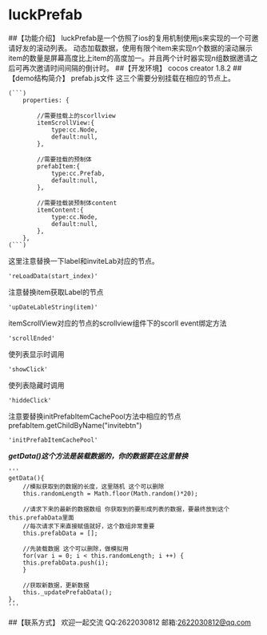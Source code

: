 # luckPrefab

##【功能介绍】
    luckPrefab是一个仿照了ios的复用机制使用js来实现的一个可邀请好友的滚动列表。
    动态加载数据，使用有限个item来实现n个数据的滚动展示item的数量是屏幕高度比上item的高度加一。并且两个计时器实现n组数据邀请之后可再次邀请时间间隔的倒计时。
##【开发环境】
    cocos creator 1.8.2
##【demo结构简介】
    prefab.js文件
    这三个需要分别挂载在相应的节点上。

    (```)
        properties: {
    
            //需要挂载上的scorllview
            itemScrollView:{
                type:cc.Node,
                default:null,
            },
            
            //需要挂载的预制体
            prefabItem:{
                type:cc.Prefab,
                default:null,
            },
            
            //需要挂载装预制体content
            itemContent:{
                type:cc.Node,
                default:null,
            },
        },
    (```)
    

这里注意替换一下label和inviteLab对应的节点。

    'reLoadData(start_index)'

注意替换item获取Label的节点

    'upDateLableString(item)'
    
itemScrollView对应的节点的scrollview组件下的scorll event绑定方法

    'scrollEnded'

使列表显示时调用

    'showClick'
    
使列表隐藏时调用

    'hiddeClick'
    
注意要替换initPrefabItemCachePool方法中相应的节点prefabItem.getChildByName("invitebtn")

    'initPrefabItemCachePool'
    
***getData()这个方法是装载数据的，你的数据要在这里替换***

    '''
    getData(){
        //模拟获取到的数据的长度，这里随机 这个可以删除
        this.randomLength = Math.floor(Math.random()*20);
        
        //请求下来的最新的数据数组 你获取到的要形成列表的数据，要最终放到这个this.prefabData里面
        //每次请求下来直接赋值就好，这个数组非常重要
        this.prefabData = [];
        
        //先装载数据 这个可以删除，做模拟用
        for(var i = 0; i < this.randomLength; i ++) {
        this.prefabData.push(i);
        }
        
        //获取新数据，更新数据
        this._updatePrefabData();
    },
    '''
##【联系方式】
欢迎一起交流
QQ:2622030812
邮箱:2622030812@qq.com

    

    
    
    
    
    
    

